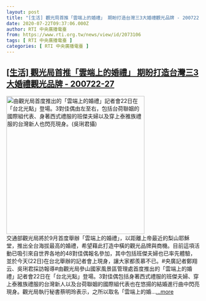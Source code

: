 ```yaml
---
layout: post
title: "[生活] 觀光局首推「雲端上的婚禮」 期盼打造台灣三3大婚禮觀光品牌 - 200722-27"
date: 2020-07-22T09:37:06.000Z
author: RTI 中央廣播電臺
from: https://www.rti.org.tw/news/view/id/2073106
tags: [ RTI 中央廣播電臺 ]
categories: [ RTI 中央廣播電臺 ]
---
```

<!--1595410626000-->
[[生活] 觀光局首推「雲端上的婚禮」 期盼打造台灣三3大婚禮觀光品牌 - 200722-27](https://www.rti.org.tw/news/view/id/2073106)
------

<div>
<img src="https://static.rti.org.tw/assets/thumbnails/2020/07/22/0fe2c0d57c980c259723f5a06495d317.JPG" width="360" alt="由觀光局首度推出的「雲端上的婚禮」記者會22日在「台北光點」登場。3對佳偶由左至右，包括台荷聯姻的國際組代表、身著西式禮服的班傑夫婦以及穿上泰雅族禮服的台灣新人也閃亮現身。(吳琍君攝)" title="由觀光局首度推出的「雲端上的婚禮」記者會22日在「台北光點」登場。3對佳偶由左至右，包括台荷聯姻的國際組代表、身著西式禮服的班傑夫婦以及穿上泰雅族禮服的台灣新人也閃亮現身。(吳琍君攝)"><br>交通部觀光局將於9月首度舉辦「雲端上的婚禮」，以距離上帝最近的梨山耶穌堂，推出全台海拔最高的婚禮，希望藉此打造中橫的觀光品牌與商機。目前這項活動已吸引來自世界各地的48對佳偶報名參加，其中包括班傑夫婦也已率先體驗，並於今天(22日)在台北舉辦的記者會上現身，讓大家都羨慕不已。#央廣記者鄭翔云、吳琍君採訪報導#由觀光局參山國家風景區管理處首度推出的「雲端上的婚禮」記者會22日在「台北光點」登場。3對佳偶包括身著西式禮服的班傑夫婦、穿上泰雅族禮服的台灣新人以及台荷聯姻的國際組代表也在悠揚的結婚進行曲中閃亮現身。觀光局執行秘書蔡明玲表示，之所以取名「雲端上的婚...<a target="_blank" href="https://www.rti.org.tw/news/view/id/2073106">...more</a>
</div>
